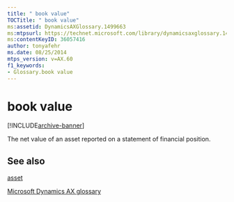 ```yaml
---
title: " book value"
TOCTitle: " book value"
ms:assetid: DynamicsAXGlossary.1499663
ms:mtpsurl: https://technet.microsoft.com/library/dynamicsaxglossary.1499663(v=AX.60)
ms:contentKeyID: 36057416
author: tonyafehr
ms.date: 08/25/2014
mtps_version: v=AX.60
f1_keywords:
- Glossary.book value
---
```


# book value


[!INCLUDE[archive-banner](includes/archive-banner.md)]

The net value of an asset reported on a statement of financial position.

## See also

[asset](asset.md)

[Microsoft Dynamics AX glossary](glossary/microsoft-dynamics-ax-glossary.md)

  


